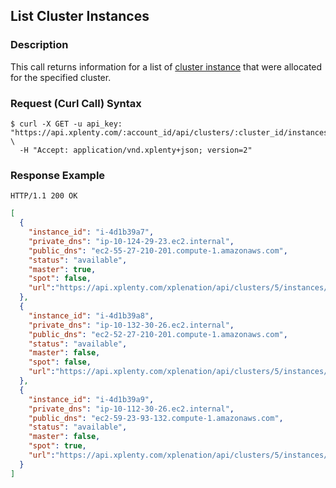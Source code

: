 ## List Cluster Instances

### Description
This call returns information for a list of [cluster instance](https://github.com/xplenty/xplenty-api-doc-v2/blob/master/resources/cluster-instance.md) that were allocated for the specified cluster.

### Request (Curl Call) Syntax
```shell
$ curl -X GET -u api_key: "https://api.xplenty.com/:account_id/api/clusters/:cluster_id/instances" \
  -H "Accept: application/vnd.xplenty+json; version=2" 
```

### Response Example
```HTTP
HTTP/1.1 200 OK
```

```json
[
  {
    "instance_id": "i-4d1b39a7",
    "private_dns": "ip-10-124-29-23.ec2.internal",
    "public_dns": "ec2-55-27-210-201.compute-1.amazonaws.com",
    "status": "available",
    "master": true,
    "spot": false,
    "url":"https://api.xplenty.com/xplenation/api/clusters/5/instances/i-4d1b39a7"
  },
  {
    "instance_id": "i-4d1b39a8",
    "private_dns": "ip-10-132-30-26.ec2.internal",
    "public_dns": "ec2-52-27-210-201.compute-1.amazonaws.com",
    "status": "available",
    "master": false,
    "spot": false,
    "url":"https://api.xplenty.com/xplenation/api/clusters/5/instances/i-4d1b39a8"
  },
  {
    "instance_id": "i-4d1b39a9",
    "private_dns": "ip-10-112-30-26.ec2.internal",
    "public_dns": "ec2-59-23-93-132.compute-1.amazonaws.com",
    "status": "available",
    "master": false,
    "spot": true,
    "url":"https://api.xplenty.com/xplenation/api/clusters/5/instances/i-4d1b39a9"
  }
]
```
